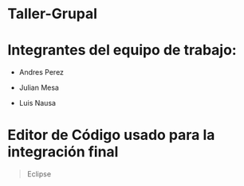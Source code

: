 # Taller-Grupal
 
 
  
# Integrantes del equipo de trabajo:
- Andres Perez
* Julian Mesa
+ Luis Nausa
# Editor de Código usado para la integración final
> Eclipse
